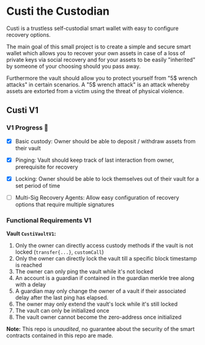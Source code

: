 # Custi the Custodian

Custi is a trustless self-custodial smart wallet with easy to configure recovery options.

The main goal of this small project is to create a simple and secure smart
wallet which allows you to recover your own assets in case of a loss of private
keys via social recovery and for your assets to be easily "inherited" by someone
of your choosing should you pass away.

Furthermore the vault should allow you to protect yourself from "5$ wrench
attacks" in certain scenarios. A "5$ wrench attack" is an attack whereby assets
are extorted from a victim using the threat of physical violence.


## Custi V1
### V1 Progress 🚧

- [x] Basic custody: Owner should be able to deposit / withdraw assets from
  their vault
- [x] Pinging: Vault should keep track of last interaction from owner,
  prerequisite for recovery
- [x] Locking: Owner should be able to lock themselves out of their vault for a
  set period of time
- [ ] Multi-Sig Recovery Agents: Allow easy configuration of recovery options
  that require multiple signatures


### Functional Requirements V1
**Vault `CustiVaultV1`:**
1. Only the owner can directly access custody methods if the vault is not locked (`transfer{...}`, `customCall`)
2. Only the owner can directly lock the vault till a specific block timestamp is
   reached
3. The owner can only ping the vault while it's not locked
4. An account is a guardian if contained in the guardian merkle tree along with
   a delay
5. A guardian may only change the owner of a vault if their associated delay
   after the last ping has elapsed.
6. The owner may only extend the vault's lock while it's still locked
7. The vault can only be initialized once
8. The vault owner cannot become the zero-address once initialized


**Note:** This repo is _unaudited_, no guarantee about the security of the smart contracts contained in this repo are made.

